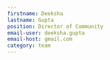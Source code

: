 ```yaml
---
firstname: Deeksha
lastname: Gupta
position: Director of Community
email-user: deeksha.gupta
email-host: gmail.com
category: team
---
```

